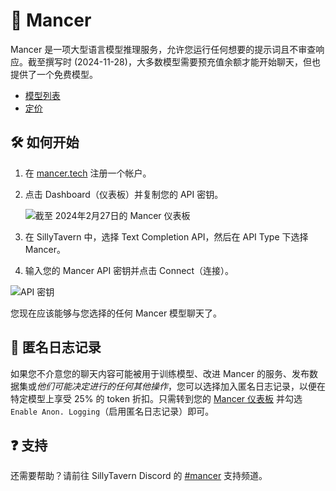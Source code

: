 # 🚀 Mancer

Mancer 是一项大型语言模型推理服务，允许您运行任何想要的提示词且不审查响应。截至撰写时 (2024-11-28)，大多数模型需要预充值余额才能开始聊天，但也提供了一个免费模型。

*   [模型列表](https://mancer.tech/models)
*   [定价](https://mancer.tech/pricing)

## 🛠️ 如何开始

1.  在 [mancer.tech](https://mancer.tech/) 注册一个帐户。
2.  点击 Dashboard（仪表板）并复制您的 API 密钥。

    ![截至 2024年2月27日的 Mancer 仪表板](/static/mancer-dashboard.png)

3.  在 SillyTavern 中，选择 Text Completion API，然后在 API Type 下选择 Mancer。
4.  输入您的 Mancer API 密钥并点击 Connect（连接）。

![API 密钥](/static/mancer-key.png)

您现在应该能够与您选择的任何 Mancer 模型聊天了。

## 📝 匿名日志记录

如果您不介意您的聊天内容可能被用于训练模型、改进 Mancer 的服务、发布数据集或*他们可能决定进行的任何其他操作*，您可以选择加入匿名日志记录，以便在特定模型上享受 25% 的 token 折扣。只需转到您的 [Mancer 仪表板](https://mancer.tech/dashboard.html) 并勾选 `Enable Anon. Logging`（启用匿名日志记录）即可。

## ❓ 支持

还需要帮助？请前往 SillyTavern Discord 的 [#mancer](https://discord.gg/Ze9UyNu3) 支持频道。